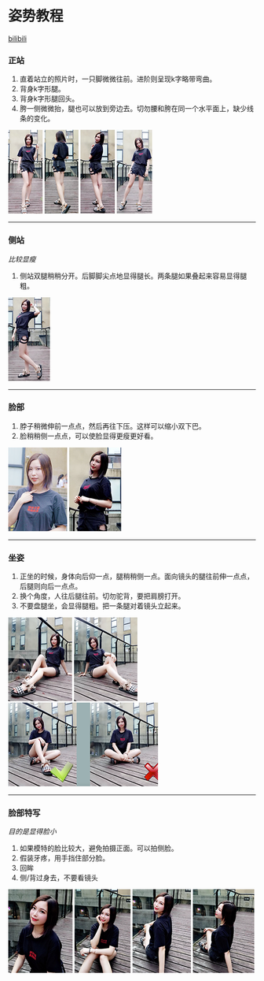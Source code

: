 # 姿势教程
[bilibili](https://www.bilibili.com/video/av34833230)
### 正站
1. 直着站立的照片时，一只脚微微往前。进阶则呈现k字略带弯曲。
2. 背身k字形腿。
3. 背身k字形腿回头。
4. 胯一侧微微抬，腿也可以放到旁边去。切勿腰和胯在同一个水平面上，缺少线条的变化。

![avatar](pose1.png)
![avatar](pose2.png)
![avatar](pose3.png)
![avatar](pose4.png)

---
### 侧站
*比较显瘦*
1. 侧站双腿稍稍分开。后脚脚尖点地显得腿长。两条腿如果叠起来容易显得腿粗。

![avatar](pose5.png)

---
### 脸部
1. 脖子稍微伸前一点点，然后再往下压。这样可以缩小双下巴。
2. 脸稍稍侧一点点，可以使脸显得更瘦更好看。

![avatar](pose6.png)
![avatar](pose7.png)

---
### 坐姿
1. 正坐的时候，身体向后仰一点，腿稍稍侧一点。面向镜头的腿往前伸一点点，后腿则向后一点点。
2. 换个角度，人往后腿往前。切勿驼背，要把肩膀打开。
3. 不要盘腿坐，会显得腿粗。把一条腿对着镜头立起来。

![avatar](pose8.png)
![avatar](pose9.png)
![avatar](pose10.png)

---
### 脸部特写
*目的是显得脸小*

1. 如果模特的脸比较大，避免拍摄正面。可以拍侧脸。
2. 假装牙疼，用手挡住部分脸。
3. 回眸
4. 侧/背过身去，不要看镜头


![avatar](pose11.png)
![avatar](pose12.png)
![avatar](pose13.png)
![avatar](pose14.png)